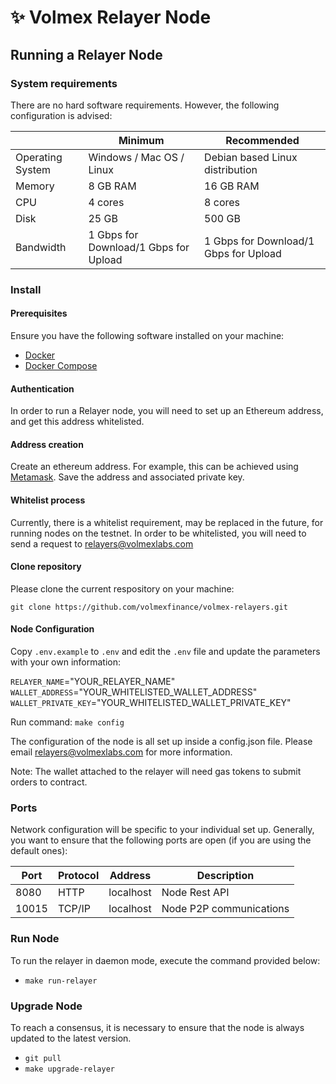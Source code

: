 # ✨ Volmex Relayer Node

## Running a Relayer Node

### System requirements

There are no hard software requirements. However, the following configuration is advised: 

|   |Minimum|Recommended|
|---|---|---|
|Operating System|Windows / Mac OS / Linux|Debian based Linux distribution|
|Memory|8 GB RAM|16 GB RAM|
|CPU|4 cores|8 cores|
|Disk|25 GB|500 GB|
|Bandwidth|1 Gbps for Download/1 Gbps for Upload|1 Gbps for Download/1 Gbps for Upload|


### Install

#### Prerequisites

Ensure you have the following software installed on your machine:

- [Docker](https://docs.docker.com/engine/install/)
- [Docker Compose](https://docs.docker.com/compose/install/)

#### Authentication

In order to run a Relayer node, you will need to set up an Ethereum address, and get this address whitelisted.

#### Address creation

Create an ethereum address. For example, this can be achieved using [Metamask](https://metamask.io/). Save the address and associated private key. 

#### Whitelist process

Currently, there is a whitelist requirement, may be replaced in the future, for running nodes on the testnet. In order to be whitelisted, you will need to send a request to relayers@volmexlabs.com

#### Clone repository

Please clone the current respository on your machine:

`git clone https://github.com/volmexfinance/volmex-relayers.git`

#### Node Configuration

Copy `.env.example` to `.env` and edit the `.env` file and update the parameters with your own information:

`RELAYER_NAME`="YOUR_RELAYER_NAME"
`WALLET_ADDRESS`="YOUR_WHITELISTED_WALLET_ADDRESS"
`WALLET_PRIVATE_KEY`="YOUR_WHITELISTED_WALLET_PRIVATE_KEY"

Run command: `make config`

The configuration of the node is all set up inside a config.json file. Please email relayers@volmexlabs.com for more information.

Note: The wallet attached to the relayer will need gas tokens to submit orders to contract.

### Ports

Network configuration will be specific to your individual set up. Generally, you want to ensure that the following ports are open (if you are using the default ones):

|Port|Protocol|Address|Description|
|---|---|---|---|
|8080|HTTP|localhost|Node Rest API|
|10015|TCP/IP|localhost|Node P2P communications|

### Run Node

To run the relayer in daemon mode, execute the command provided below:

- `make run-relayer`

### Upgrade Node

To reach a consensus, it is necessary to ensure that the node is always updated to the latest version.

- `git pull`
- `make upgrade-relayer`
